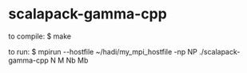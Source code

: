 # scalapack-gamma-cpp

to compile:
$ make

to run:
$ mpirun --hostfile ~/hadi/my_mpi_hostfile -np NP ./scalapack-gamma-cpp N M Nb Mb

